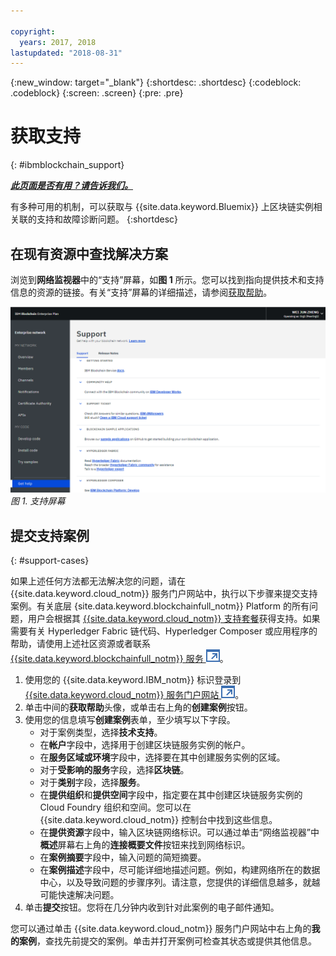 ```yaml
---

copyright:
  years: 2017, 2018
lastupdated: "2018-08-31"
---
```


{:new_window: target="_blank"}
{:shortdesc: .shortdesc}
{:codeblock: .codeblock}
{:screen: .screen}
{:pre: .pre}


# 获取支持
{: #ibmblockchain_support}


***[此页面是否有用？请告诉我们。](https://www.surveygizmo.com/s3/4501493/IBM-Blockchain-Documentation)***


有多种可用的机制，可以获取与 {{site.data.keyword.Bluemix}} 上区块链实例相关联的支持和故障诊断问题。
{:shortdesc}


## 在现有资源中查找解决方案

浏览到**网络监视器**中的“支持”屏幕，如**图 1** 所示。您可以找到指向提供技术和支持信息的资源的链接。有关“支持”屏幕的详细描述，请参阅[获取帮助](v10_dashboard.html#support)。

![支持屏幕](images/support.png "支持屏幕")
*图 1. 支持屏幕*


## 提交支持案例
{: #support-cases}

如果上述任何方法都无法解决您的问题，请在 {{site.data.keyword.cloud_notm}} 服务门户网站中，执行以下步骤来提交支持案例。有关底层 {site.data.keyword.blockchainfull_notm}} Platform 的所有问题，用户会根据其 [{{site.data.keyword.cloud_notm}} 支持套餐](https://console.bluemix.net/docs/get-support/index.html#support-plans)获得支持。如果需要有关 Hyperledger Fabric 链代码、Hyperledger Composer 或应用程序的帮助，请使用上述社区资源或者联系 [{{site.data.keyword.blockchainfull_notm}} 服务 ![外部链接图标](images/external_link.svg "外部链接图标")](https://www.ibm.com/blockchain/services)。

1. 使用您的 {{site.data.keyword.IBM_notm}} 标识登录到 [{{site.data.keyword.cloud_notm}} 服务门户网站 ![外部链接图标](images/external_link.svg "外部链接图标")](https://ibm.biz/ibmcloudsupport)。
2. 单击中间的**获取帮助**头像，或单击右上角的**创建案例**按钮。
3. 使用您的信息填写**创建案例**表单，至少填写以下字段。  
    - 对于案例类型，选择**技术支持**。
    - 在**帐户**字段中，选择用于创建区块链服务实例的帐户。
    - 在**服务区域或环境**字段中，选择要在其中创建服务实例的区域。
    - 对于**受影响的服务**字段，选择**区块链**。
    - 对于**类别**字段，选择**服务**。
    - 在**提供组织**和**提供空间**字段中，指定要在其中创建区块链服务实例的 Cloud Foundry 组织和空间。您可以在 {{site.data.keyword.cloud_notm}} 控制台中找到这些信息。
    - 在**提供资源**字段中，输入区块链网络标识。可以通过单击“网络监视器”中**概述**屏幕右上角的**连接概要文件**按钮来找到网络标识。
    - 在**案例摘要**字段中，输入问题的简短摘要。
    - 在**案例描述**字段中，尽可能详细地描述问题。例如，构建网络所在的数据中心，以及导致问题的步骤序列。请注意，您提供的详细信息越多，就越可能快速解决问题。
4. 单击**提交**按钮。您将在几分钟内收到针对此案例的电子邮件通知。


您可以通过单击 {{site.data.keyword.cloud_notm}} 服务门户网站中右上角的**我的案例**，查找先前提交的案例。单击并打开案例可检查其状态或提供其他信息。
